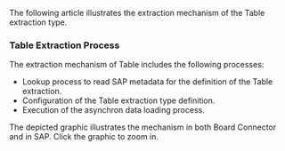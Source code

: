 The following article illustrates the extraction mechanism of the Table extraction type.

### Table Extraction Process

The extraction mechanism of Table includes the following processes:

- Lookup process to read SAP metadata for the definition of the Table extraction.
- Configuration of the Table extraction type definition.
- Execution of the asynchron data loading process.

The depicted graphic illustrates the mechanism in both Board Connector and in SAP. Click the graphic to zoom in.
